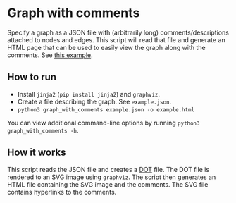 # Graph with comments

Specify a graph as a JSON file with (arbitrarily long) comments/descriptions
attached to nodes and edges. This script will read that file and
generate an HTML page that can be used to easily view the graph along with the comments.
See [this example](https://sharmaeklavya2.github.io/graph-with-comments/example.html).

## How to run

* Install `jinja2` (`pip install jinja2`) and `graphviz`.
* Create a file describing the graph. See `example.json`.
* `python3 graph_with_comments example.json -o example.html`

You can view additional command-line options by running
`python3 graph_with_comments -h`.

## How it works

This script reads the JSON file and creates a
<a href="https://en.wikipedia.org/wiki/DOT_(graph_description_language)">DOT</a> file.
The DOT file is rendered to an SVG image using `graphviz`.
The script then generates an HTML file containing the SVG image and the comments.
The SVG file contains hyperlinks to the comments.
